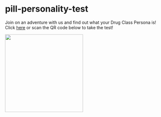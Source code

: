 # pill-personality-test

Join on an adventure with us and find out what your Drug Class Persona is! Click [here](https://pill-personality-test.vercel.app/) or scan the QR code below to take the test!

<img src="./qr/qr.png" height="256px" />
